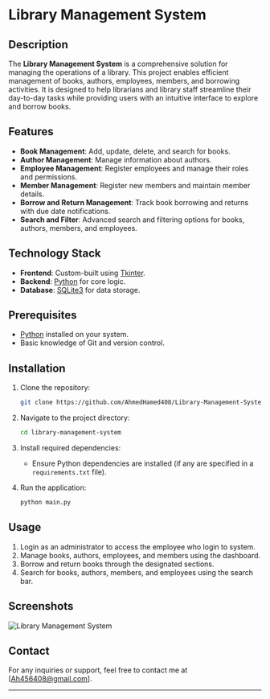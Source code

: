 # Library Management System

## Description
The **Library Management System** is a comprehensive solution for managing the operations of a library. This project enables efficient management of books, authors, employees, members, and borrowing activities. It is designed to help librarians and library staff streamline their day-to-day tasks while providing users with an intuitive interface to explore and borrow books.

## Features
- **Book Management**: Add, update, delete, and search for books.
- **Author Management**: Manage information about authors.
- **Employee Management**: Register employees and manage their roles and permissions.
- **Member Management**: Register new members and maintain member details.
- **Borrow and Return Management**: Track book borrowing and returns with due date notifications.
- **Search and Filter**: Advanced search and filtering options for books, authors, members, and employees.

## Technology Stack
- **Frontend**: Custom-built using [Tkinter](https://docs.python.org/3/library/tkinter.html).
- **Backend**: [Python](https://www.python.org/) for core logic.
- **Database**: [SQLite3](https://www.sqlite.org/index.html) for data storage.

## Prerequisites
- [Python](https://www.python.org/) installed on your system.
- Basic knowledge of Git and version control.

## Installation

1. Clone the repository:
    ```bash
    git clone https://github.com/AhmedHamed408/Library-Management-System.git
    ```

2. Navigate to the project directory:
    ```bash
    cd library-management-system
    ```

3. Install required dependencies:
    - Ensure Python dependencies are installed (if any are specified in a `requirements.txt` file).

4. Run the application:
    ```bash
    python main.py
    ```

## Usage
1. Login as an administrator to access the employee who login to system.
2. Manage books, authors, employees, and members using the dashboard.
3. Borrow and return books through the designated sections.
4. Search for books, authors, members, and employees using the search bar.

## Screenshots
![Library Management System](![image](https://github.com/user-attachments/assets/e1ce03b8-c0b7-44c0-baa6-4738b004316c)
)



## Contact
For any inquiries or support, feel free to contact me at [Ah456408@gmail.com].

---
